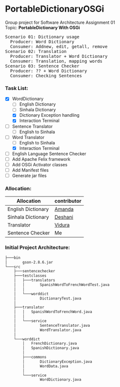 # PortableDictionaryOSGi
Group project for Software Architecture Assignment 01   
Topic: **PortableDictionary With OSGi**
<pre>
Scenario 01: Dictionary usage  
  Producer: Word Dictionary  
  Consumer: Addnew, edit, getall, remove  
Scenario 02: Translation  
  Producer: Translator + Word Dictionary  
  Consumer: Translation, mapping words  
Scenario 03: Sentence Checker  
  Producer: ?? + Word Dictionary  
  Consumer: Checking Sentences  
</pre>

### Task List:
- [x] WordDictionary
   - [ ] English Dictionary
   - [ ] Sinhala Dictionary
   - [x] Dictionary Exception handling
   - [x] Interaction Terminal
- [ ] Sentence Translator
   - [ ] English to Sinhala 
- [ ] Word Translator
   - [ ] English to Sinhala
   - [x] Interaction Terminal
- [ ] English Language Sentence Checker 
- [ ] Add Apache Felix framework
- [ ] Add OSGi Activator classes
- [ ] Add Manifest files
- [ ] Generate jar files
### Allocation:  
|Allocation|contributor|
|-|-|
|English Dictionary|[Amanda](https://github.com/amandaaaim)|
|Sinhala Dictionary|[Deshani](https://github.com/DeshaniMAWD)|
|Translator|[Vidura](https://github.com/vidurasathsara99)|
|Sentence Checker|Me|

### Initial Project Architecture:  
```bash
├───bin
│       gson-2.8.6.jar
└───src
    ├───sentencechecker
    ├───testclasses
    │   ├───translators
    │   │       SpanishWordToFrenchWordTest.java
    │   │
    │   └───worddict
    │           DictionaryTest.java
    │
    ├───translator
    │   │   SpanishWordToFrenchWord.java
    │   │
    │   └───service
    │           SentenceTranslator.java
    │           WordTranslator.java
    │
    └───worddict
        │   FrenchDictionary.java
        │   SpanishDictionary.java
        │
        ├───commons
        │       DictionaryException.java
        │       WordData.java
        │
        └───service
                WordDictionary.java
```
